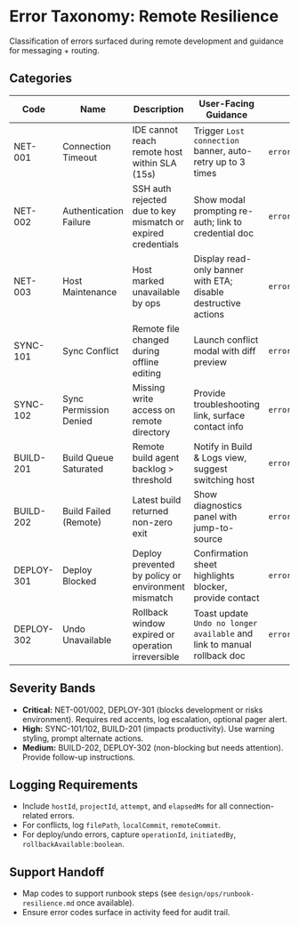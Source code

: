 # Error Taxonomy: Remote Resilience

Classification of errors surfaced during remote development and guidance for messaging + routing.

## Categories
| Code | Name | Description | User-Facing Guidance | Telemetry Tag |
|------|------|-------------|----------------------|---------------|
| NET-001 | Connection Timeout | IDE cannot reach remote host within SLA (15s) | Trigger `Lost connection` banner, auto-retry up to 3 times | `error.connection.timeout` |
| NET-002 | Authentication Failure | SSH auth rejected due to key mismatch or expired credentials | Show modal prompting re-auth; link to credential doc | `error.connection.auth` |
| NET-003 | Host Maintenance | Host marked unavailable by ops | Display read-only banner with ETA; disable destructive actions | `error.connection.maintenance` |
| SYNC-101 | Sync Conflict | Remote file changed during offline editing | Launch conflict modal with diff preview | `error.sync.conflict` |
| SYNC-102 | Sync Permission Denied | Missing write access on remote directory | Provide troubleshooting link, surface contact info | `error.sync.permission` |
| BUILD-201 | Build Queue Saturated | Remote build agent backlog > threshold | Notify in Build & Logs view, suggest switching host | `error.build.queue` |
| BUILD-202 | Build Failed (Remote) | Latest build returned non-zero exit | Show diagnostics panel with jump-to-source | `error.build.failure` |
| DEPLOY-301 | Deploy Blocked | Deploy prevented by policy or environment mismatch | Confirmation sheet highlights blocker, provide contact | `error.deploy.blocked` |
| DEPLOY-302 | Undo Unavailable | Rollback window expired or operation irreversible | Toast update `Undo no longer available` and link to manual rollback doc | `error.deploy.undo_unavailable` |

## Severity Bands
- **Critical:** NET-001/002, DEPLOY-301 (blocks development or risks environment). Requires red accents, log escalation, optional pager alert.
- **High:** SYNC-101/102, BUILD-201 (impacts productivity). Use warning styling, prompt alternate actions.
- **Medium:** BUILD-202, DEPLOY-302 (non-blocking but needs attention). Provide follow-up instructions.

## Logging Requirements
- Include `hostId`, `projectId`, `attempt`, and `elapsedMs` for all connection-related errors.
- For conflicts, log `filePath`, `localCommit`, `remoteCommit`.
- For deploy/undo errors, capture `operationId`, `initiatedBy`, `rollbackAvailable:boolean`.

## Support Handoff
- Map codes to support runbook steps (see `design/ops/runbook-resilience.md` once available).
- Ensure error codes surface in activity feed for audit trail.
